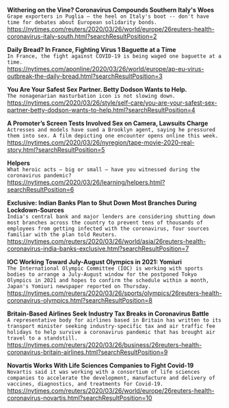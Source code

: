**Withering on the Vine? Coronavirus Compounds Southern Italy's Woes**\
`Grape exporters in Puglia – the heel on Italy's boot -- don't have time for debates about European solidarity bonds.`\
https://nytimes.com/reuters/2020/03/26/world/europe/26reuters-health-coronavirus-italy-south.html?searchResultPosition=2

**Daily Bread? In France, Fighting Virus 1 Baguette at a Time**\
`In France, the fight against COVID-19 is being waged one baguette at a time.`\
https://nytimes.com/aponline/2020/03/26/world/europe/ap-eu-virus-outbreak-the-daily-bread.html?searchResultPosition=3

**You Are Your Safest Sex Partner. Betty Dodson Wants to Help.**\
`The nonagenarian masturbation icon is not slowing down.`\
https://nytimes.com/2020/03/26/style/self-care/you-are-your-safest-sex-partner-betty-dodson-wants-to-help.html?searchResultPosition=4

**A Promoter’s Screen Tests Involved Sex on Camera, Lawsuits Charge**\
`Actresses and models have sued a Brooklyn agent, saying he pressured them into sex. A film depicting one encounter opens online this week.`\
https://nytimes.com/2020/03/26/nyregion/tape-movie-2020-real-story.html?searchResultPosition=5

**Helpers**\
`What heroic acts — big or small — have you witnessed during the coronavirus pandemic?`\
https://nytimes.com/2020/03/26/learning/helpers.html?searchResultPosition=6

**Exclusive: Indian Banks Plan to Shut Down Most Branches During Lockdown-Sources**\
`India's central bank and major lenders are considering shutting down most branches across the country to prevent tens of thousands of employees from getting infected with the coronavirus, four sources familiar with the plan told Reuters.`\
https://nytimes.com/reuters/2020/03/26/world/asia/26reuters-health-coronavirus-india-banks-exclusive.html?searchResultPosition=7

**IOC Working Toward July-August Olympics in 2021: Yomiuri**\
`The International Olympic Committee (IOC) is working with sports bodies to arrange a July-August window for the postponed Tokyo Olympics in 2021 and hopes to confirm the schedule within a month, Japan's Yomiuri newspaper reported on Thursday.`\
https://nytimes.com/reuters/2020/03/26/sports/olympics/26reuters-health-coronavirus-olympics.html?searchResultPosition=8

**Britain-Based Airlines Seek Industry Tax Breaks in Coronavirus Battle**\
`A representative body for airlines based in Britain has written to its transport minister seeking industry-specific tax and air traffic fee holidays to help survive a coronavirus pandemic that has brought air travel to a standstill. `\
https://nytimes.com/reuters/2020/03/26/business/26reuters-health-coronavirus-britain-airlines.html?searchResultPosition=9

**Novartis Works With Life Sciences Companies to Fight Covid-19**\
`Novartis said it was working with a consortium of life sciences companies to accelerate the development, manufacture and delivery of vaccines, diagnostics, and treatments for Covid-19.`\
https://nytimes.com/reuters/2020/03/26/world/europe/26reuters-health-coronavirus-novartis.html?searchResultPosition=10

